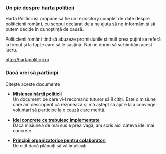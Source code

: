 ### Un pic despre harta politicii

Harta Politicii își propune să fie un repository complet de date despre
politicienii români, cu scopul declarat de a ne ajuta să ne informăm și să
putem decide în cunoștință de cauză.

Politicienii români tind să abuzeze promisiunile și mult prea puțini se referă
la trecut și la fapte care să le susțină. Noi ne dorim să schimbăm acest lucru.

http://hartapoliticii.ro


### Dacă vrei să participi

Citește aceste documente

+ **[Misiunea hărții politicii](wiki/Misiunea-hărții-politicii)**<br>Un document pe care vi-l recomand tuturor să îl citiți. Este o misiune care am descoperit că rezonează și mă aștept să ajute la a convinge voluntari să participe la o cauză care merită.

+ **[Idei concrete ce trebuiesc implementate](wiki/Idei-concrete-care-trebuiesc-implementate)**<br>
Dacă misiunea de mai sus e prea vagă, am scris aici câteva idei mai concrete.

+ **[Principii organizatorice pentru colaboratori](wiki/Principii-de-organizare-pentru-colaboratori)** <br>De citit dacă plănuiți să vă implicați.
